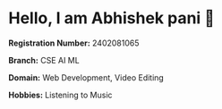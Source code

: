 # Hello, I am **Abhishek pani** 👋

**Registration Number:** 2402081065 

**Branch:** CSE AI ML

**Domain:** Web Development, Video Editing

**Hobbies:** Listening to Music